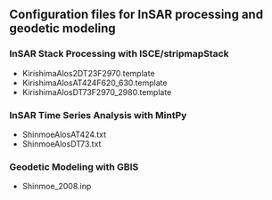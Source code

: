 ## Configuration files for InSAR processing and geodetic modeling

### InSAR Stack Processing with ISCE/stripmapStack

+ KirishimaAlos2DT23F2970.template
+ KirishimaAlosAT424F620_630.template
+ KirishimaAlosDT73F2970_2980.template

### InSAR Time Series Analysis with MintPy

+ ShinmoeAlosAT424.txt
+ ShinmoeAlosDT73.txt

### Geodetic Modeling with GBIS

+ Shinmoe_2008.inp
